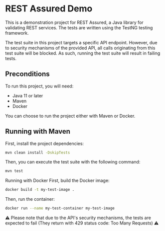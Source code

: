 # REST Assured Demo

This is a demonstration project for REST Assured, a Java library for validating REST services. The tests are written using the TestNG testing framework.

The test suite in this project targets a specific API endpoint. However, due to security mechanisms of the provided API, all calls originating from this test suite will be blocked. As such, running the test suite will result in failing tests.

## Preconditions

To run this project, you will need:

- Java 11 or later
- Maven
- Docker

You can choose to run the project either with Maven or Docker.

## Running with Maven

First, install the project dependencies:

```bash
mvn clean install -DskipTests 
```

Then, you can execute the test suite with the following command:

```bash
mvn test
```

Running with Docker
First, build the Docker image:

```bash
docker build -t my-test-image .
```


Then, run the container:
```bash
docker run --name my-test-container my-test-image
```
⚠️
Please note that due to the API's security mechanisms, the tests are expected to fail 
(They return with 429 status code: Too Many Requests)
⚠️
